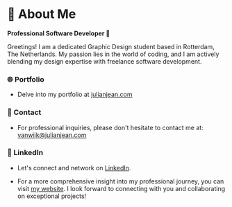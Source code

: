 # 🌟 About Me

**Professional Software Developer 🚀**

Greetings! I am a dedicated Graphic Design student based in Rotterdam, The Netherlands. My passion lies in the world of coding, and I am actively blending my design expertise with freelance software development.

### 🌐 Portfolio
- Delve into my portfolio at [julianjean.com](https://julianjean.com)

### 📧 Contact
- For professional inquiries, please don't hesitate to contact me at: vanwijk@julianjean.com

### 🔗 LinkedIn
- Let's connect and network on [LinkedIn](https://www.linkedin.com/in/julian-van-wijk-6b480a220/?utm_source=share&utm_campaign=share_via&utm_content=profile&utm_medium=ios_app).

- For a more comprehensive insight into my professional journey, you can visit [my website](https://julianjean.com). I look forward to connecting with you and collaborating on exceptional projects!
